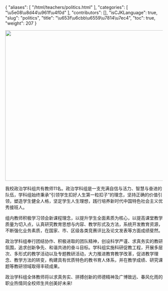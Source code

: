 {
    "aliases": [
        "/html/teachers/politics.html"
    ],
    "categories": [
        "\u5e08\u8d44\u961f\u4f0d"
    ],
    "contributors": [],
    "isCJKLanguage": true,
    "slug": "politics",
    "title": "\u653f\u6cbb\u6559\u7814\u7ec4",
    "toc": true,
    "weight": 207
}


<img
    src="https://cdn.tfls.online/mirror/full/8b1f9655faaecc4144f80acff5bfafa8bbce6fb1.jpg"
    style="display:block;margin-left:auto;margin-right:auto;"
    decoding="async"
    fetchpriority="auto"
    loading="lazy"
    height="480"
    width="640"
/>




  





我校政治学科组共有教师11名。政治学科组是一支充满自信与活力、智慧与奋进的队伍，学科组始终秉承“引领学生扣好人生第一粒扣子”的理念，坚持正确的价值引领，塑造学生健全人格，坚定学生人生理想，践行培养新时代中国特色社会主义优秀接班人。




组内教师积极学习领会新课程理念，以提升学生全面素质为核心，以提高课堂教学质量为切入点，认真研究教育思想与内容、教学形式及方法，系统开发教育资源，不断强化业务素质，在国家、市、区级各类竞赛评比及论文发表等方面成绩斐然。




政治学科组奉行团结协作、积极进取的团队精神，创设科学严谨、求真务实的教研氛围，追求创新争先、和谐共进的奋斗目标。学科组实施科研促教工程，开展多层次、多形式的教学活动以及专题教研活动，大力推进教育教学改革，促进教学理念、教学方法的转变，构建具有优质特色的教书育人体系，并在教学成绩、研究课题等教研领域取得丰硕成果。




政治学科组全体教师将以求真务实、拼搏创新的师德精神及广博致远、春风化雨的职业热情同全校师生共创美好未来!




  



